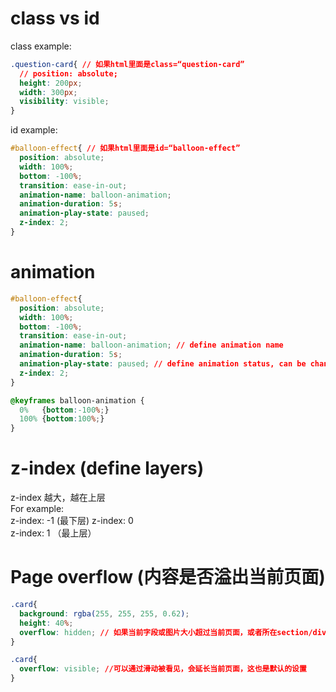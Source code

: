 # class vs id
class example:
```css
.question-card{ // 如果html里面是class=“question-card”
  // position: absolute;
  height: 200px;
  width: 300px;
  visibility: visible;
}
```
id example:
```css
#balloon-effect{ // 如果html里面是id=“balloon-effect”
  position: absolute;
  width: 100%;
  bottom: -100%;
  transition: ease-in-out;
  animation-name: balloon-animation;
  animation-duration: 5s;
  animation-play-state: paused;
  z-index: 2;
}
```
# animation
```css
#balloon-effect{ 
  position: absolute;
  width: 100%;
  bottom: -100%;
  transition: ease-in-out;
  animation-name: balloon-animation; // define animation name
  animation-duration: 5s;
  animation-play-state: paused; // define animation status, can be changed later in js
  z-index: 2;
}

@keyframes balloon-animation {
  0%   {bottom:-100%;}
  100% {bottom:100%;}
}
```

# z-index (define layers)
z-index 越大，越在上层  
For example:   
z-index: -1   (最下层)
z-index: 0     
z-index: 1    （最上层）


# Page overflow (内容是否溢出当前页面)
```css
.card{
  background: rgba(255, 255, 255, 0.62);
  height: 40%;
  overflow: hidden; // 如果当前字段或图片大小超过当前页面，或者所在section/division所定义的大小，则超过部分会被隐藏，不能被查看
}
```

```css
.card{
  overflow: visible; //可以通过滑动被看见，会延长当前页面，这也是默认的设置
}
```
